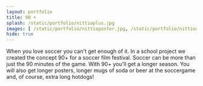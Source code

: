 ```yaml
---
layout: portfolio
title: 90 +
splash: /static/portfolio/nittioplus.jpg
images: [ /static/portfolio/nittioposter.jpg, /static/portfolio/nittioclose.jpg, /static/portfolio/nittiokorv.png, /static/portfolio/nittiomugg.png ] 
hide: true
---
```


When you love soccer you can't get enough of it. In a school project we created the concept 90+ for a soccer film festival. Soccer can be more than just the 90 minutes of the game. With 90+ you'll get a longer season. You will also get longer posters, longer mugs of soda or beer at the soccergame and, of course, extra long hotdogs!
